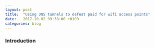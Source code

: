 ```yaml
---
layout: post
title:  "Using DNS tunnels to defeat paid for wifi access points"
date:   2017-10-02 09:38:00 +0100
categories: blog
---
```

### Introduction
